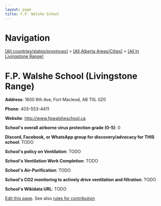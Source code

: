 ```yaml
---
layout: page
title: F.P. Walshe School
---
```

# Navigation

[[All countries/states/provinces]](../../..) > [[All Alberta Areas/Cities]](../..) > [[All In Livingstone Range]](..)

# F.P. Walshe School (Livingstone Range)

**Address**: 1600 6th Ave, Fort Macleod, AB T0L 0Z0

**Phone**: 403-553-4411

**Website**: <http://www.fpwalsheschool.ca>

**School's overall airborne virus protection grade (0-5)**: 0

**Discord, Facebook, or WhatsApp group for discovery/advocacy for THIS school**: TODO

**School's policy on Ventilation**: TODO

**School's Ventilation Work Completion**: TODO

**School's Air-Purification**: TODO

**School's CO2 monitoring to actively drive ventilation and filtration**: TODO

**School's Wikidata URL**: TODO


[Edit this page](https://github.com/ventilate-schools/AB/edit/main/./Livingstone_Range/F.P._Walshe_School.md). See also [rules for contribution](../../../contribution-rules/)